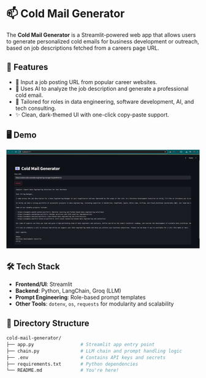 # 📫 Cold Mail Generator

The **Cold Mail Generator** is a Streamlit-powered web app that allows users to generate personalized cold emails for business development or outreach, based on job descriptions fetched from a careers page URL.

## 🚀 Features

- 🔗 Input a job posting URL from popular career websites.
- 🧠 Uses AI to analyze the job description and generate a professional cold email.
- 💼 Tailored for roles in data engineering, software development, AI, and tech consulting.
- ✨ Clean, dark-themed UI with one-click copy-paste support.

## 🖥️ Demo

![App Screenshot](./dashboard.png)

## 🛠️ Tech Stack

- **Frontend/UI**: Streamlit
- **Backend**: Python, LangChain, Groq (LLM)
- **Prompt Engineering**: Role-based prompt templates
- **Other Tools**: `dotenv`, `os`, `requests` for modularity and scalability

## 📂 Directory Structure

```bash
cold-mail-generator/
├── app.py                 # Streamlit app entry point
├── chain.py               # LLM chain and prompt handling logic
├── .env                   # Contains API keys and secrets
├── requirements.txt       # Python dependencies
└── README.md              # You're here!